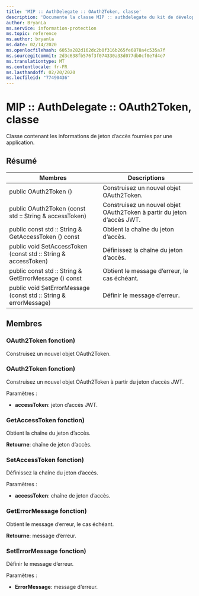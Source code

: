 ```yaml
---
title: 'MIP :: AuthDelegate :: OAuth2Token, classe'
description: 'Documente la classe MIP :: authdelegate du kit de développement logiciel (SDK) Microsoft Information Protection (MIP).'
author: BryanLa
ms.service: information-protection
ms.topic: reference
ms.author: bryanla
ms.date: 02/14/2020
ms.openlocfilehash: 6053a282d162dc2b0f316b265fe6878a4c535a7f
ms.sourcegitcommit: 2d3c638fb576f3f074330a33d077db0cf0e7d4e7
ms.translationtype: MT
ms.contentlocale: fr-FR
ms.lasthandoff: 02/20/2020
ms.locfileid: "77490436"
---
```

# <a name="class-mipauthdelegateoauth2token"></a>MIP :: AuthDelegate :: OAuth2Token, classe 
Classe contenant les informations de jeton d’accès fournies par une application.
  
## <a name="summary"></a>Résumé
 Membres                        | Descriptions                                
--------------------------------|---------------------------------------------
public OAuth2Token ()  |  Construisez un nouvel objet OAuth2Token.
public OAuth2Token (const std :: String & accessToken)  |  Construisez un nouvel objet OAuth2Token à partir du jeton d’accès JWT.
public const std :: String & GetAccessToken () const  |  Obtient la chaîne du jeton d’accès.
public void SetAccessToken (const std :: String & accessToken)  |  Définissez la chaîne du jeton d’accès.
public const std :: String & GetErrorMessage () const  |  Obtient le message d’erreur, le cas échéant.
public void SetErrorMessage (const std :: String & errorMessage)  |  Définir le message d’erreur.
  
## <a name="members"></a>Membres
  
### <a name="oauth2token-function"></a>OAuth2Token fonction)
Construisez un nouvel objet OAuth2Token.
  
### <a name="oauth2token-function"></a>OAuth2Token fonction)
Construisez un nouvel objet OAuth2Token à partir du jeton d’accès JWT.

Paramètres :  
* **accessToken**: jeton d’accès JWT.


  
### <a name="getaccesstoken-function"></a>GetAccessToken fonction)
Obtient la chaîne du jeton d’accès.

  
**Retourne**: chaîne de jeton d’accès.
  
### <a name="setaccesstoken-function"></a>SetAccessToken fonction)
Définissez la chaîne du jeton d’accès.

Paramètres :  
* **accessToken**: chaîne de jeton d’accès.


  
### <a name="geterrormessage-function"></a>GetErrorMessage fonction)
Obtient le message d’erreur, le cas échéant.

  
**Retourne**: message d’erreur.
  
### <a name="seterrormessage-function"></a>SetErrorMessage fonction)
Définir le message d’erreur.

Paramètres :  
* **ErrorMessage**: message d’erreur.

